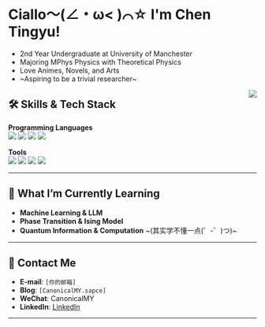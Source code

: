 # Ciallo～(∠・ω< )⌒☆ I'm Chen Tingyu!

- 2nd Year Undergraduate at University of Manchester
- Majoring MPhys Physics with Theoretical Physics
- Love Animes, Novels, and Arts
- ~Aspiring to be a trivial researcher~

<a href="#">
  <img align="right" src="https://github-readme-stats.vercel.app/api?username=CanonicalMY&count_private=true&show_icons=true" />
</a>



## 🛠 **Skills & Tech Stack**

**Programming Languages**  
![](https://img.shields.io/badge/-Python-3776AB?style=flat-square&logo=Python&logoColor=white)
![](https://img.shields.io/badge/-C++-00599C?style=flat-square&logo=cplusplus&logoColor=white)
![](https://img.shields.io/badge/-Mathematica-DD1100?style=flat-square&logo=wolfram&logoColor=white)
![](https://img.shields.io/badge/-LaTeX-008080?style=flat-square&logo=latex&logoColor=white)

**Tools**  
![](https://img.shields.io/badge/-Matplotlib-11557C?style=flat-square&logo=python&logoColor=white)
![](https://img.shields.io/badge/-NumPy-013243?style=flat-square&logo=numpy&logoColor=white)
![](https://img.shields.io/badge/-SciPy-8CAAE6?style=flat-square&logo=scipy&logoColor=white)
![](https://img.shields.io/badge/-TensorFlow-FF6F00?style=flat-square&logo=tensorflow&logoColor=white)


---

## 🌟 **What I’m Currently Learning**
- **Machine Learning & LLM**
- **Phase Transition & Ising Model**
- **Quantum Information & Computation** ~(其实学不懂一点(゜-゜)つ)~

---

## 💬 **Contact Me**
- **E-mail**: `[你的邮箱]`
- **Blog**: `[CanonicalMY.sapce]`
- **WeChat**: CanonicalMY
- **LinkedIn**: [LinkedIn](https://www.linkedin.com/)  

---

